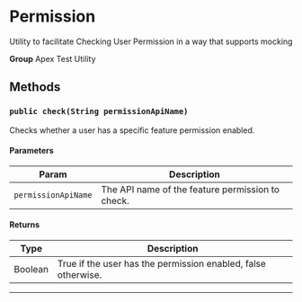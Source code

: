# Permission

Utility to facilitate Checking User Permission in a way that supports mocking


**Group** Apex Test Utility

## Methods
### `public check(String permissionApiName)`

Checks whether a user has a specific feature permission enabled.

#### Parameters

|Param|Description|
|---|---|
|`permissionApiName`|The API name of the feature permission to check.|

#### Returns

|Type|Description|
|---|---|
|Boolean|True if the user has the permission enabled, false otherwise.|

---
